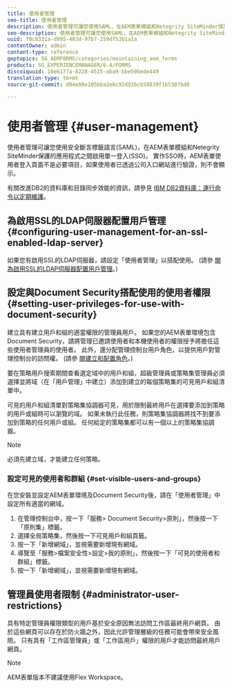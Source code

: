 ```yaml
---
title: 使用者管理
seo-title: 使用者管理
description: 使用者管理可讓您使用SAML，在AEM表單模組和Netegrity SiteMinder保護的應用程式之間啟用SSO。 本檔案提供有關使用者管理的詳細資訊。
seo-description: 使用者管理可讓您使用SAML，在AEM表單模組和Netegrity SiteMinder保護的應用程式之間啟用SSO。 本檔案提供有關使用者管理的詳細資訊。
uuid: f0c8331a-d995-483d-97b7-259df53b1a1a
contentOwner: admin
content-type: reference
geptopics: SG_AEMFORMS/categories/maintaining_aem_forms
products: SG_EXPERIENCEMANAGER/6.4/FORMS
discoiquuid: 10e6177a-8228-4515-aba9-bbe59bede449
translation-type: tm+mt
source-git-commit: d04e08e105bba2e6c92d93bcb58839f1b5307bd8

---
```



# 使用者管理 {#user-management}

使用者管理可讓您使用安全斷言標籤語言(SAML)，在AEM表單模組和Netegrity SiteMinder保護的應用程式之間啟用單一登入(SSO)。 實作SSO時，AEM表單使用者登入頁面不是必要項目，如果使用者已透過公司入口網站進行驗證，則不會顯示。

有關改進DB2的資料庫和目錄同步效能的資訊，請參見 [IBM DB2資料庫：運行命令以定期維護](/help/forms/using/admin-help/ibm-db2-database-running-commands.md#ibm-db2-database-running-commands-for-regular-maintenance)。

## 為啟用SSL的LDAP伺服器配置用戶管理 {#configuring-user-management-for-an-ssl-enabled-ldap-server}

如果您有啟用SSL的LDAP伺服器，請設定「使用者管理」以搭配使用。 (請參 [閱為啟用SSL的LDAP伺服器配置用戶管理](/help/forms/using/admin-help/configure-user-management-ssl-enabled.md#configure-user-management-for-an-ssl-enabled-ldap-server)。)

## 設定與Document Security搭配使用的使用者權限 {#setting-user-privileges-for-use-with-document-security}

建立具有建立用戶和組的適當權限的管理員用戶。 如果您的AEM表單環境包含Document Security，請將管理已邀請使用者和本機使用者的權限授予將擔任這些使用者管理員的使用者。 此外，還分配管理控制台用戶角色，以提供用戶對管理控制台的訪問權。 (請參 [閱建立和配置角色](/help/forms/using/admin-help/creating-configuring-roles.md#creating-and-configuring-roles)。)

要在策略用戶搜索期間查看選定域中的用戶和組，超級管理員或策略集管理員必須選擇並將域（在「用戶管理」中建立）添加到建立的每個策略集的可見用戶和組清單中。

可見的用戶和組清單對策略集協調器可見，用於限制最終用戶在選擇要添加到策略的用戶或組時可以瀏覽的域。 如果未執行此任務，則策略集協調器將找不到要添加到策略的任何用戶或組。 任何給定的策略集都可以有一個以上的策略集協調器。

>[!NOTE]
>
>必須先建立域，才能建立任何策略。

### 設定可見的使用者和群組 {#set-visible-users-and-groups}

在您安裝並設定AEM表單環境及Document Security後，請在「使用者管理」中設定所有適當的網域。

1. 在管理控制台中，按一下「服務> Document Security>原則」，然後按一下「原則集」標籤。
1. 選擇全局策略集，然後按一下可見用戶和組頁籤。
1. 按一下「新增網域」，並視需要新增現有網域。
1. 導覽至「服務>檔案安全性>設定>我的原則」，然後按一下「可見的使用者和群組」標籤。
1. 按一下「新增網域」，並視需要新增現有網域。

## 管理員使用者限制 {#administrator-user-restrictions}

具有特定管理員權限類型的用戶基於安全原因無法訪問工作區最終用戶網頁。 由於這些網頁可以存在於防火牆之外，因此允許管理層級的任務可能會帶來安全風險。 只有具有「工作區管理員」或「工作區用戶」權限的用戶才能訪問最終用戶網頁。

>[!NOTE]
>
>AEM表單版本不建議使用Flex Workspace。

